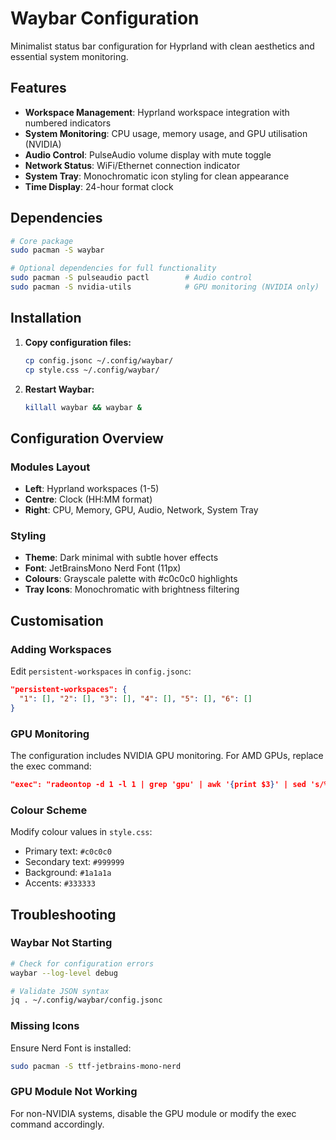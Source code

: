 # Waybar Configuration

Minimalist status bar configuration for Hyprland with clean aesthetics and essential system monitoring.

## Features

- **Workspace Management**: Hyprland workspace integration with numbered indicators
- **System Monitoring**: CPU usage, memory usage, and GPU utilisation (NVIDIA)
- **Audio Control**: PulseAudio volume display with mute toggle
- **Network Status**: WiFi/Ethernet connection indicator
- **System Tray**: Monochromatic icon styling for clean appearance
- **Time Display**: 24-hour format clock

## Dependencies

```bash
# Core package
sudo pacman -S waybar

# Optional dependencies for full functionality
sudo pacman -S pulseaudio pactl        # Audio control
sudo pacman -S nvidia-utils            # GPU monitoring (NVIDIA only)
```

## Installation

1. **Copy configuration files:**
   ```bash
   cp config.jsonc ~/.config/waybar/
   cp style.css ~/.config/waybar/
   ```

2. **Restart Waybar:**
   ```bash
   killall waybar && waybar &
   ```

## Configuration Overview

### Modules Layout
- **Left**: Hyprland workspaces (1-5)
- **Centre**: Clock (HH:MM format)
- **Right**: CPU, Memory, GPU, Audio, Network, System Tray

### Styling
- **Theme**: Dark minimal with subtle hover effects
- **Font**: JetBrainsMono Nerd Font (11px)
- **Colours**: Grayscale palette with #c0c0c0 highlights
- **Tray Icons**: Monochromatic with brightness filtering

## Customisation

### Adding Workspaces
Edit `persistent-workspaces` in `config.jsonc`:
```json
"persistent-workspaces": {
  "1": [], "2": [], "3": [], "4": [], "5": [], "6": []
}
```

### GPU Monitoring
The configuration includes NVIDIA GPU monitoring. For AMD GPUs, replace the exec command:
```json
"exec": "radeontop -d 1 -l 1 | grep 'gpu' | awk '{print $3}' | sed 's/%//' || echo '0'"
```

### Colour Scheme
Modify colour values in `style.css`:
- Primary text: `#c0c0c0`
- Secondary text: `#999999`
- Background: `#1a1a1a`
- Accents: `#333333`

## Troubleshooting

### Waybar Not Starting
```bash
# Check for configuration errors
waybar --log-level debug

# Validate JSON syntax
jq . ~/.config/waybar/config.jsonc
```

### Missing Icons
Ensure Nerd Font is installed:
```bash
sudo pacman -S ttf-jetbrains-mono-nerd
```

### GPU Module Not Working
For non-NVIDIA systems, disable the GPU module or modify the exec command accordingly.
